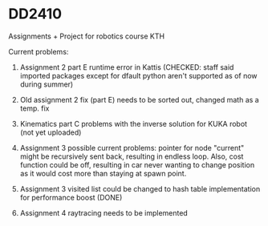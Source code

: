 # DD2410
Assignments + Project for robotics course KTH

Current problems:

1. Assignment 2 part E runtime error in Kattis (CHECKED: staff said imported packages except for dfault python aren't supported as of now during summer)

2. Old assignment 2 fix (part E) needs to be sorted out, changed math as a temp. fix

3. Kinematics part C problems with the inverse solution for KUKA robot (not yet uploaded)

4. Assignment 3 possible current problems: pointer for node "current" might be recursively sent back, resulting in endless loop. Also, cost function could be off, resulting in car never wanting to change position as it would cost more than staying at spawn point.

5. Assignment 3 visited list could be changed to hash table implementation for performance boost (DONE)

6. Assignment 4 raytracing needs to be implemented
